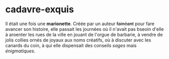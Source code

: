 # cadavre-exquis
Il était une fois une **marionette**. Créée par un auteur ~~fainéant~~ pour fare avancer son histoire, elle passait les journées où il n'avait pas bseoin d'elle à aroenter les rues de la ville en jouant de l'orgue de barbarie, à vendre de jolis collies ornés de joyaux aux noms créatifs, où à discuter avec les canards du coin, à qui elle dispensait des conseils *sages* mais *énigmatiques*. 